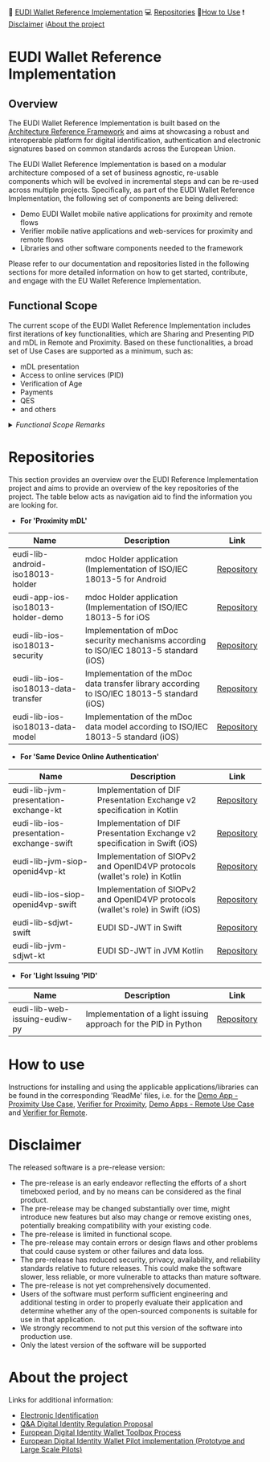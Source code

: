 :memo: [EUDI Wallet Reference Implementation](#eudi-wallet-reference-implementation) :computer: [Repositories](#repositories) :wrench:[How to Use](#how-to-use) :heavy_exclamation_mark: [Disclaimer](#disclaimer) :information_source:[About the project](#about-the-project)

# EUDI Wallet Reference Implementation 
## Overview

The EUDI Wallet Reference Implementation is built based on the [Architecture Reference Framework](https://github.com/eu-digital-identity-wallet/architecture-and-reference-framework) and aims at showcasing a robust and interoperable platform for digital identification, authentication and electronic signatures based on common standards across the European Union.

The EUDI Wallet Reference Implementation is based on a modular architecture composed of a set of business agnostic, re-usable components which will be evolved in incremental steps and can be re-used across multiple projects.
Specifically, as part of the EUDI Wallet Reference Implementation, the following set of components are being delivered:

-   Demo EUDI Wallet mobile native applications for proximity and remote flows
-   Verifier mobile native applications and web-services for proximity and remote flows
-   Libraries and other software components needed to the framework

Please refer to our documentation and repositories listed in the following sections for more detailed information on how to get started, contribute, and engage with the EU Wallet Reference Implementation.

## Functional Scope

The current scope of the EUDI Wallet Reference Implementation includes first iterations of key functionalities, which are Sharing and Presenting PID and mDL in Remote and Proximity. Based on these functionalities, a broad set of Use Cases are supported as a minimum, such as:
- mDL presentation
- Access to online services (PID) 
- Verification of Age
- Payments
- QES
- and others

<Details>
 <summary><i>Functional Scope Remarks </i></summary> <br>

As of November 2023, the following remarks shall be considered in relation to the provided functionalities.

**Remote identification and authorisation** <br>
- Light (mock) PID Issuance process
- Same-device and cross-device flows for online authentication and authorisation (OpenID4VP transfering mDoc for  remote authentication and authorisation)
- Applicable platofrms: Android, iOS

**Proximity Data Transfer**
- mDL pre-loaded item
- Using QR/BLE proximity protocols
- NFC tag for device engagement support (static hand-over)
- Applicable platofrms: Android, iOS
</Details>


# Repositories
This section provides an overview over the EUDI Reference Implementation project and aims to provide an overview of the key repositories of the project. The table below acts as navigation aid to find the information you are looking for.

- **For 'Proximity mDL'**

| Name | Description    | Link |
| -------- | ------- |------- |
|eudi-lib-android-iso18013-holder| mdoc Holder application (Implementation of ISO/IEC 18013-5 for Android | [Repository](https://github.com/eu-digital-identity-wallet/eudi-lib-android-iso18013-holder/releases/tag/r.0.2)|
|eudi-app-ios-iso18013-holder-demo| mdoc Holder application (Implementation of ISO/IEC 18013-5 for iOS | [Repository](https://github.com/eu-digital-identity-wallet/eudi-app-ios-iso18013-holder-demo/tree/Release/r0.2)|
|eudi-lib-ios-iso18013-security| Implementation of mDoc security mechanisms according to ISO/IEC 18013-5 standard (iOS) | [Repository](https://github.com/eu-digital-identity-wallet/eudi-lib-ios-iso18013-security)|
|eudi-lib-ios-iso18013-data-transfer| Implementation of the mDoc data transfer library according to ISO/IEC 18013-5 standard (iOS) | [Repository](https://github.com/eu-digital-identity-wallet/eudi-lib-ios-iso18013-data-transfer)|
|eudi-lib-ios-iso18013-data-model| Implementation of the mDoc data model according to ISO/IEC 18013-5 standard (iOS) | [Repository](https://github.com/eu-digital-identity-wallet/eudi-lib-ios-iso18013-data-model)|


- **For 'Same Device Online Authentication'**

| Name | Description    | Link |
| -------- | ------- |------- |
|eudi-lib-jvm-presentation-exchange-kt| Implementation of DIF Presentation Exchange v2 specification in Kotlin | [Repository](https://github.com/eu-digital-identity-wallet/eudi-lib-jvm-presentation-exchange-kt/tree/release/0.1.0)|
|eudi-lib-ios-presentation-exchange-swift| Implementation of DIF Presentation Exchange v2 specification in Swift (iOS) | [Repository](https://github.com/eu-digital-identity-wallet/eudi-lib-ios-presentation-exchange-swift/releases/tag/v0.0.39)|
|eudi-lib-jvm-siop-openid4vp-kt| Implementation of SIOPv2 and OpenID4VP protocols (wallet's role) in Kotlin  | [Repository](https://github.com/eu-digital-identity-wallet/eudi-lib-jvm-siop-openid4vp-kt/tree/release/0.2.0)|
|eudi-lib-ios-siop-openid4vp-swift| Implementation of SIOPv2 and OpenID4VP protocols (wallet's role) in Swift (iOS) | [Repository](https://github.com/eu-digital-identity-wallet/eudi-lib-ios-siop-openid4vp-swift)|
|eudi-lib-sdjwt-swift| EUDI SD-JWT in Swift | [Repository](https://github.com/eu-digital-identity-wallet/eudi-lib-sdjwt-swift/releases/tag/0.0.1)|
|eudi-lib-jvm-sdjwt-kt| EUDI SD-JWT in JVM Kotlin | [Repository](https://github.com/eu-digital-identity-wallet/eudi-lib-jvm-sdjwt-kt/tree/release/0.1.0)|

- **For 'Light Issuing 'PID'**

| Name | Description    | Link |
| -------- | ------- |------- |
|eudi-lib-web-issuing-eudiw-py| Implementation of a light issuing approach for the PID in Python | [Repository](https://github.com/eu-digital-identity-wallet/eudi-lib-web-issuing-eudiw-py/tree/release/0.2.0)|

# How to use
Instructions for installing and using the applicable applications/libraries can be found in the corresponding 'ReadMe' files, i.e. for the [Demo App - Proximity Use Case](https://github.com/eu-digital-identity-wallet/eudi-lib-android-iso18013-holder/blob/main/README.md), [Verifier for Proximity](https://github.com/eu-digital-identity-wallet/android-18013-verifier/blob/main/README.md), [Demo Apps - Remote Use Case](https://github.com/eu-digital-identity-wallet/eudi-app-android-holder-verifier-23220-4-kt/blob/main/README.md) and [Verifier for Remote](https://github.com/eu-digital-identity-wallet/eudi-srv-web-verifier-endpoint-23220-4-kt/blob/main/README.md).


# Disclaimer
The released software is a pre-release version: 
-  The pre-release is an early endeavor reflecting the efforts of a short timeboxed period, and by no means can be considered as the final product.  
-  The pre-release may be changed substantially over time, might introduce new features but also may change or remove existing ones, potentially breaking compatibility with your existing code.
-  The pre-release is limited in functional scope.
-  The pre-release may contain errors or design flaws and other problems that could cause system or other failures and data loss.
-  The pre-release has reduced security, privacy, availability, and reliability standards relative to future releases. This could make the software slower, less reliable, or more vulnerable to attacks than mature software.
-  The pre-release is not yet comprehensively documented. 
-  Users of the software must perform sufficient engineering and additional testing in order to properly evaluate their application and determine whether any of the open-sourced components is suitable for use in that application.
-  We strongly recommend to not put this version of the software into production use.
-  Only the latest version of the software will be supported

# About the project
Links for additional information:  
-  [Electronic Identification](https://digital-strategy.ec.europa.eu/en/policies/electronic-identification)  
-  [Q&A Digital Identity Regulation Proposal](https://digital-strategy.ec.europa.eu/en/faqs/qa-digital-identity-regulation-proposal)  
-  [European Digital Identity Wallet Toolbox Process](https://digital-strategy.ec.europa.eu/en/policies/eudi-wallet-toolbox)  
-  [European Digital Identity Wallet Pilot implementation (Prototype and Large Scale Pilots)](https://digital-strategy.ec.europa.eu/en/policies/eudi-wallet-implementation)  
